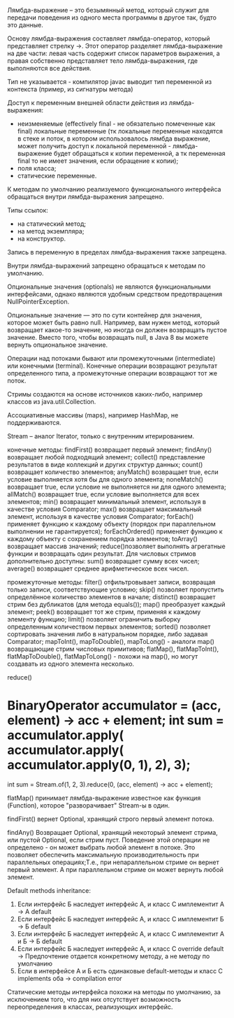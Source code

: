 Лямбда-выражение – это безымянный метод, который служит для передачи поведения из одного места программы в другое так, будто это данные.

Основу лямбда-выражения составляет лямбда-оператор, который представляет стрелку ->. 
Этот оператор разделяет лямбда-выражение на две части: левая часть содержит список параметров выражения, 
а правая собственно представляет тело лямбда-выражения, где выполняются все действия.

Тип не указывается - компилятор javac выводит тип переменной из контекста (пример, из сигнатуры метода)

Доступ к переменным внешней области действия из лямбда-выражения:

- неизменяемые (effectively final - не обязательно помеченные как final) локальные переменные (тк локальные переменные
находятся в стеке и поток, в котором использовалось лямбда выражение, может получить доступ к локальной переменной - лямбда-выражение будет обращаться к копии переменной, а тк переменная final то не имеет значения, если обращение к копии);
- поля класса;
- статические переменные.

К методам по умолчанию реализуемого функционального интерфейса обращаться внутри лямбда-выражения запрещено.

Типы ссылок:
- на статический метод;
- на метод экземпляра;
- на конструктор.

Запись в переменную в пределах лямбда-выражения также запрещена.

Внутри лямбда-выражений запрещено обращаться к методам по умолчанию.

Опциональные значения (optionals) не являются функциональными интерфейсами, однако являются удобным средством предотвращения 
NullPointerException.

Опциональные значение — это по сути контейнер для значения, которое может быть равно null. 
Например, вам нужен метод, который возвращает какое-то значение, но иногда он должен возвращать пустое значение. 
Вместо того, чтобы возвращать null, в Java 8 вы можете вернуть опциональное значение.

Операции над потоками бывают или промежуточными (intermediate) или конечными (terminal). 
Конечные операции возвращают результат определенного типа, а промежуточные операции возвращают тот же поток.

Стримы создаются на основе источников каких-либо, например классов из java.util.Collection.

Ассоциативные массивы (maps), например HashMap, не поддерживаются.

Stream – аналог Iterator, только с внутренним итерированием.

конечные методы:
findFirst() возвращает первый элемент;
findAny() возвращает любой подходящий элемент;
collect() представление результатов в виде коллекций и других структур данных;
count() возвращает количество элементов;
anyMatch() возвращает true, если условие выполняется хотя бы для одного элемента;
noneMatch() возвращает true, если условие не выполняется ни для одного элемента;
allMatch() возвращает true, если условие выполняется для всех элементов;
min() возвращает минимальный элемент, используя в качестве условия Comparator;
max() возвращает максимальный элемент, используя в качестве условия Comparator;
forEach() применяет функцию к каждому объекту (порядок при параллельном выполнении не гарантируется);
forEachOrdered() применяет функцию к каждому объекту с сохранением порядка элементов;
toArray() возвращает массив значений;
reduce()позволяет выполнять агрегатные функции и возвращать один результат.
Для числовых стримов дополнительно доступны:
sum() возвращает сумму всех чисел;
average() возвращает среднее арифметическое всех чисел.


промежуточные методы:
filter() отфильтровывает записи, возвращая только записи, соответствующие условию;
skip() позволяет пропустить определённое количество элементов в начале;
distinct() возвращает стрим без дубликатов (для метода equals());
map() преобразует каждый элемент;
peek() возвращает тот же стрим, применяя к каждому элементу функцию;
limit() позволяет ограничить выборку определенным количеством первых элементов;
sorted() позволяет сортировать значения либо в натуральном порядке, либо задавая Comparator;
mapToInt(), mapToDouble(), mapToLong() - аналоги map() возвращающие стрим числовых примитивов;
flatMap(), flatMapToInt(), flatMapToDouble(), flatMapToLong() - похожи на map(), но могут создавать из одного элемента несколько.


reduce()

BinaryOperator<Integer> accumulator = (acc, element) -> acc + element; 
int sum = accumulator.apply(
accumulator.apply( 
  accumulator.apply(0, 1),
2), 3);
  ==
int sum = Stream.of(1, 2, 3).reduce(0, (acc, element) -> acc + element);
  
flatMap() 
принимает лямбда-выражение известное как функция (Function), которое "разворачивает" Stream-ы в один.

findFirst()
вернет Optional<T>, хранящий строго первый элемент потока. 

findAny()
Возвращает Optional<T>, хранящий некоторый элемент стрима, или пустой Optional<T>, если стрим пуст. Поведение этой операции не определено - он может выбрать любой элемент в потоке. Это позволяет обеспечить максимальную производительность при параллельных операциях;Т.е., при непараллельном стриме он вернет первый элемент. А при параллельном стриме он может вернуть любой элемент.


Default methods inheritance:
1) Если интерфейс Б наследует интерфейс А, и класс С имплементит А -> A default
2) Если интерфейс Б наследует интерфейс А, и класс С имплементит Б -> Б default
3) Если интерфейс Б наследует интерфейс А, и класс С имплементит А и Б -> Б default
4) Если интерфейс Б наследует интерфейс А, и класс С override default  -> Предпочтение отдается конкретному методу, а не методу по умолчанию
4) Если в интерфейсе А и Б есть одинаковые default-методы и класс С implements оба -> compilation error


Статические методы интерфейса похожи на методы по умолчанию, за исключением того, что для них отсутствует возможность переопределения в классах, реализующих интерфейс.
